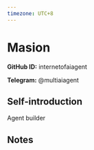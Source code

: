 ```yaml
---
timezone: UTC+8
---
```


# Masion

**GitHub ID:** internetofaiagent

**Telegram:** @multiaiagent

## Self-introduction

Agent builder

## Notes

<!-- Content_START -->


<!-- Content_END -->
